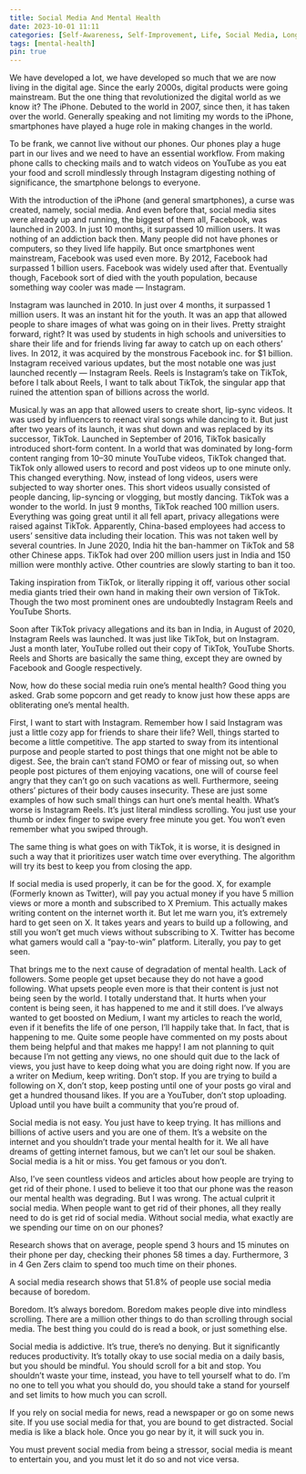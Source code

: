 ```yaml
---
title: Social Media And Mental Health
date: 2023-10-01 11:11
categories: [Self-Awareness, Self-Improvement, Life, Social Media, Longform]
tags: [mental-health]
pin: true
---
```


We have developed a lot, we have developed so much that we are now living in the digital age. Since the early 2000s, digital products were going mainstream. But the one thing that revolutionized the digital world as we know it? The iPhone. Debuted to the world in 2007, since then, it has taken over the world. Generally speaking and not limiting my words to the iPhone, smartphones have played a huge role in making changes in the world.

To be frank, we cannot live without our phones. Our phones play a huge part in our lives and we need to have an essential workflow. From making phone calls to checking mails and to watch videos on YouTube as you eat your food and scroll mindlessly through Instagram digesting nothing of significance, the smartphone belongs to everyone.

With the introduction of the iPhone (and general smartphones), a curse was created, namely, social media. And even before that, social media sites were already up and running, the biggest of them all, Facebook, was launched in 2003. In just 10 months, it surpassed 10 million users. It was nothing of an addiction back then. Many people did not have phones or computers, so they lived life happily. But once smartphones went mainstream, Facebook was used even more. By 2012, Facebook had surpassed 1 billion users. Facebook was widely used after that. Eventually though, Facebook sort of died with the youth population, because something way cooler was made — Instagram.

Instagram was launched in 2010. In just over 4 months, it surpassed 1 million users. It was an instant hit for the youth. It was an app that allowed people to share images of what was going on in their lives. Pretty straight forward, right? It was used by students in high schools and universities to share their life and for friends living far away to catch up on each others’ lives. In 2012, it was acquired by the monstrous Facebook inc. for $1 billion. Instagram received various updates, but the most notable one was just launched recently — Instagram Reels. Reels is Instagram’s take on TikTok, before I talk about Reels, I want to talk about TikTok, the singular app that ruined the attention span of billions across the world.

Musical.ly was an app that allowed users to create short, lip-sync videos. It was used by influencers to reenact viral songs while dancing to it. But just after two years of its launch, it was shut down and was replaced by its successor, TikTok. Launched in September of 2016, TikTok basically introduced short-form content. In a world that was dominated by long-form content ranging from 10–30 minute YouTube videos, TikTok changed that. TikTok only allowed users to record and post videos up to one minute only. This changed everything. Now, instead of long videos, users were subjected to way shorter ones. This short videos usually consisted of people dancing, lip-syncing or vlogging, but mostly dancing. TikTok was a wonder to the world. In just 9 months, TikTok reached 100 million users. Everything was going great until it all fell apart, privacy allegations were raised against TikTok. Apparently, China-based employees had access to users’ sensitive data including their location. This was not taken well by several countries. In June 2020, India hit the ban-hammer on TikTok and 58 other Chinese apps. TikTok had over 200 million users just in India and 150 million were monthly active. Other countries are slowly starting to ban it too.

Taking inspiration from TikTok, or literally ripping it off, various other social media giants tried their own hand in making their own version of TikTok. Though the two most prominent ones are undoubtedly Instagram Reels and YouTube Shorts.

Soon after TikTok privacy allegations and its ban in India, in August of 2020, Instagram Reels was launched. It was just like TikTok, but on Instagram. Just a month later, YouTube rolled out their copy of TikTok, YouTube Shorts. Reels and Shorts are basically the same thing, except they are owned by Facebook and Google respectively.

Now, how do these social media ruin one’s mental health? Good thing you asked. Grab some popcorn and get ready to know just how these apps are obliterating one’s mental health.

First, I want to start with Instagram. Remember how I said Instagram was just a little cozy app for friends to share their life? Well, things started to become a little competitive. The app started to sway from its intentional purpose and people started to post things that one might not be able to digest. See, the brain can’t stand FOMO or fear of missing out, so when people post pictures of them enjoying vacations, one will of course feel angry that they can’t go on such vacations as well. Furthermore, seeing others’ pictures of their body causes insecurity. These are just some examples of how such small things can hurt one’s mental health. What’s worse is Instagram Reels. It’s just literal mindless scrolling. You just use your thumb or index finger to swipe every free minute you get. You won’t even remember what you swiped through.

The same thing is what goes on with TikTok, it is worse, it is designed in such a way that it prioritizes user watch time over everything. The algorithm will try its best to keep you from closing the app.

If social media is used properly, it can be for the good. X, for example (Formerly known as Twitter), will pay you actual money if you have 5 million views or more a month and subscribed to X Premium. This actually makes writing content on the internet worth it. But let me warn you, it’s extremely hard to get seen on X. It takes years and years to build up a following, and still you won’t get much views without subscribing to X. Twitter has become what gamers would call a “pay-to-win” platform. Literally, you pay to get seen.

That brings me to the next cause of degradation of mental health. Lack of followers. Some people get upset because they do not have a good following. What upsets people even more is that their content is just not being seen by the world. I totally understand that. It hurts when your content is being seen, it has happened to me and it still does. I’ve always wanted to get boosted on Medium, I want my articles to reach the world, even if it benefits the life of one person, I’ll happily take that. In fact, that is happening to me. Quite some people have commented on my posts about them being helpful and that makes me happy! I am not planning to quit because I’m not getting any views, no one should quit due to the lack of views, you just have to keep doing what you are doing right now. If you are a writer on Medium, keep writing. Don’t stop. If you are trying to build a following on X, don’t stop, keep posting until one of your posts go viral and get a hundred thousand likes. If you are a YouTuber, don’t stop uploading. Upload until you have built a community that you’re proud of.

Social media is not easy. You just have to keep trying. It has millions and billions of active users and you are one of them. It’s a website on the internet and you shouldn’t trade your mental health for it. We all have dreams of getting internet famous, but we can’t let our soul be shaken. Social media is a hit or miss. You get famous or you don’t.

Also, I’ve seen countless videos and articles about how people are trying to get rid of their phone. I used to believe it too that our phone was the reason our mental health was degrading. But I was wrong. The actual culprit it social media. When people want to get rid of their phones, all they really need to do is get rid of social media. Without social media, what exactly are we spending our time on on our phones?

Research shows that on average, people spend 3 hours and 15 minutes on their phone per day, checking their phones 58 times a day. Furthermore, 3 in 4 Gen Zers claim to spend too much time on their phones.

A social media research shows that 51.8% of people use social media because of boredom.

Boredom. It’s always boredom. Boredom makes people dive into mindless scrolling. There are a million other things to do than scrolling through social media. The best thing you could do is read a book, or just something else.

Social media is addictive. It’s true, there’s no denying. But it significantly reduces productivity. It’s totally okay to use social media on a daily basis, but you should be mindful. You should scroll for a bit and stop. You shouldn’t waste your time, instead, you have to tell yourself what to do. I’m no one to tell you what you should do, you should take a stand for yourself and set limits to how much you can scroll.

If you rely on social media for news, read a newspaper or go on some news site. If you use social media for that, you are bound to get distracted. Social media is like a black hole. Once you go near by it, it will suck you in.

You must prevent social media from being a stressor, social media is meant to entertain you, and you must let it do so and not vice versa.
